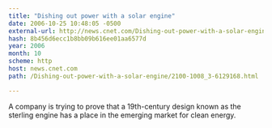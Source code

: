 ```yaml
---
title: "Dishing out power with a solar engine"
date: 2006-10-25 10:48:05 -0500
external-url: http://news.cnet.com/Dishing-out-power-with-a-solar-engine/2100-1008_3-6129168.html
hash: 8b456d6ecc1b8bb09b616ee01aa6577d
year: 2006
month: 10
scheme: http
host: news.cnet.com
path: /Dishing-out-power-with-a-solar-engine/2100-1008_3-6129168.html

---
```


A company is trying to prove that a 19th-century design known as the sterling engine has a place in the emerging market for clean energy.
